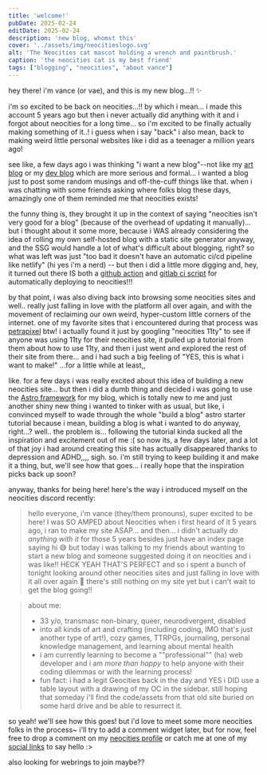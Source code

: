 ```yaml
---
title: 'welcome!'
pubDate: 2025-02-24
editDate: 2025-02-24
description: 'new blog, whomst this'
cover: '../assets/img/neocitieslogo.svg'
alt: 'The Neocities cat mascot holding a wrench and paintbrush.'
caption: 'the neocities cat is my best friend'
tags: ["blogging", "neocities", "about vance"]
---
```


hey there! i'm vance (or vae), and this is my new blog...!! ✨

i'm so excited to be back on neocities...!! by which i mean... i made this account 5 years ago but then i never actually did anything with it and i forgot about neocities for a long time... so i'm excited to be finally actually making something of it..! i guess when i say "back" i also mean, back to making weird little personal websites like i did as a teenager a million years ago!

see like, a few days ago i was thinking "i want a new blog"--not like my [art blog](https://blog.caesiumtea.com/) or my [dev blog](https://dev.to/caesiumtea/) which are more serious and formal... i wanted a blog just to post some random musings and off-the-cuff things like that. when i was chatting with some friends asking where folks blog these days, amazingly one of them reminded me that neocities exists! 

the funny thing is, they brought it up in the context of saying "neocities isn't very good for a blog" (because of the overhead of updating it manually)... but i thought about it some more, because i WAS already considering the idea of rolling my own self-hosted blog with a static site generator anyway, and the SSG would handle a lot of what's difficult about blogging, right? so what was left was just "too bad it doesn't have an automatic ci/cd pipeline like netlify" (hi yes i'm a nerd) -- but then i did a little more digging and, hey, it turned out there IS both a [github action](https://github.com/marketplace/actions/deploy-to-neocities) and [gitlab ci script](https://gitlab.com/pages/neocities) for automatically deploying to neocities!!! 

by that point, i was also diving back into browsing some neocities sites and well.. really just falling in love with the platform all over again, and with the movement of reclaiming our own weird, hyper-custom little corners of the internet. one of my favorite sites that i encountered during that process was [petrapixel](https://petrapixel.neocities.org/) btw! i actually found it just by googling "neocities 11ty" to see if anyone was using 11ty for their neocities site, it pulled up a tutorial from them about how to use 11ty, and then i just went and explored the rest of their site from there... and i had such a big feeling of "YES, this is what i want to make!" ...for a little while at least,,

like. for a few days i was really excited about this idea of building a new neocities site... but then i did a dumb thing and decided i was going to use the [Astro framework](https://astro.build/) for my blog, which is totally new to me and just another shiny new thing i wanted to tinker with as usual, but like, i convinced myself to wade through the whole "build a blog" astro starter tutorial because i mean, building a blog is what i wanted to do anyway, right...? well.. the problem is... following the tutorial kinda sucked all the inspiration and excitement out of me :( so now its, a few days later, and a lot of that joy i had around creating this site has actually disappeared thanks to depression and ADHD,,,, sigh. so. i'm still trying to keep building it and make it a thing, but, we'll see how that goes... i really hope that the inspiration picks back up soon?

anyway, thanks for being here! here's the way i introduced myself on the neocities discord recently:

> hello everyone, i'm vance (they/them pronouns), super excited to be here! I was SO AMPED about Neocities when i first heard of it 5 years ago, i ran to make my site ASAP... and then... i didn't actually *do anything with it* for those 5 years besides just have an index page saying hi 😅 but today i was talking to my friends about wanting to start a new blog and someone suggested doing it on neocities and i was like!! HECK YEAH THAT'S PERFECT and so i spent a bunch of tonight looking around other neocities sites and just falling in love with it all over again 💜 there's still nothing on my site yet but i can't wait to get the blog going!!

> about me:
> - 33 y/o, transmasc non-binary, queer, neurodivergent, disabled
> - into all kinds of art and crafting (including coding, IMO that's just another type of art!), cozy games, TTRPGs, journaling, personal knowledge management, and learning about mental health 
> - i am currently learning to become a ""professional"" (ha) web developer and i am *more than happy* to help anyone with their coding dilemmas or with the learning process!
> - fun fact: i had a legit Geocities back in the day and YES i DID use a table layout with a drawing of my OC in the sidebar. still hoping that someday i'll find the code/assets from that old site buried on some hard drive and be able to resurrect it. 

so yeah! we'll see how this goes! but i'd love to meet some more neocities folks in the process~ i'll try to add a comment widget later, but for now, feel free to drop a comment on my [neocities profile](https://neocities.org/site/entropically) or catch me at one of my [social links](https://caesium.carrd.co/) to say hello :> 

also looking for webrings to join maybe??